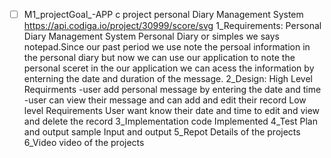 * [ ] M1_projectGoal_-APP
c project personal Diary Management System
https://api.codiga.io/project/30999/score/svg
1_Requirements:
Personal Diary Management System
Personal Diary or simples we says notepad.Since our past period we use note the persoal information in the personal diary but now we can use our application to note the personal  sceret in the our application we can acess the information by enterning the date and duration of the message.
2_Design:
High Level Requirments
 -user add personal message by entering the date and time
 -user can view their message and can add and edit their record
 Low level Requirements
 User want know their date and time to edit and view and delete the record
3_Implementation
  code Implemented 
4_Test Plan and output 
  sample Input and output
5_Repot 
  Details of the projects
6_Video
 video of the projects
